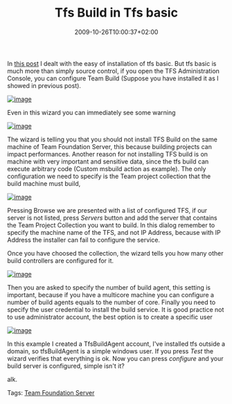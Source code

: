 ﻿---
title: "Tfs Build in Tfs basic"
description: ""
date: 2009-10-26T10:00:37+02:00
draft: false
tags: [Team Foundation Server]
categories: [Team Foundation Server]
---
In [this post](http://www.codewrecks.com/blog/index.php/2009/10/24/installing-tfs2010-beta2-first-try/) I dealt with the easy of installation of tfs basic. But tfs basic is much more than simply source control, if you open the TFS Administration Console, you can configure Team Build (Suppose you have installed it as I showed in previous post).

[![image](https://www.codewrecks.com/blog/wp-content/uploads/2009/10/image-thumb20.png "image")](https://www.codewrecks.com/blog/wp-content/uploads/2009/10/image20.png)

Even in this wizard you can immediately see some warning

[![image](https://www.codewrecks.com/blog/wp-content/uploads/2009/10/image-thumb21.png "image")](https://www.codewrecks.com/blog/wp-content/uploads/2009/10/image21.png)

The wizard is telling you that you should not install TFS Build on the same machine of Team Foundation Server, this because building projects can impact performances. Another reason for not installing TFS build is on machine with very important and sensitive data, since the tfs build can execute arbitrary code (Custom msbuild action as example). The only configuration we need to specify is the Team project collection that the build machine must build,

[![image](https://www.codewrecks.com/blog/wp-content/uploads/2009/10/image-thumb22.png "image")](https://www.codewrecks.com/blog/wp-content/uploads/2009/10/image22.png)

Pressing Browse we are presented with a list of configured TFS, if our server is not listed, press *Servers* button and add the server that contains the Team Project Collection you want to build. In this dialog remember to specify the machine name of the TFS, and not IP Address, because with IP Address the installer can fail to configure the service.

Once you have choosed the collection, the wizard tells you how many other build controllers are configured for it.

[![image](https://www.codewrecks.com/blog/wp-content/uploads/2009/10/image-thumb23.png "image")](https://www.codewrecks.com/blog/wp-content/uploads/2009/10/image23.png)

Then you are asked to specify the number of build agent, this setting is important, because if you have a multicore machine you can configure a number of build agents equals to the number of core. Finally you need to specify the user credential to install the build service. It is good practice not to use administrator account, the best option is to create a specific user

[![image](https://www.codewrecks.com/blog/wp-content/uploads/2009/10/image-thumb24.png "image")](https://www.codewrecks.com/blog/wp-content/uploads/2009/10/image24.png)

In this example I created a TfsBuildAgent account, I've installed tfs outside a domain, so tfsBuildAgent is a simple windows user. If you press *Test* the wizard verifies that everything is ok. Now you can press *configure* and your build server is configured, simple isn't it?

alk.

Tags: [Team Foundation Server](http://technorati.com/tag/Team%20Foundation%20Server)
